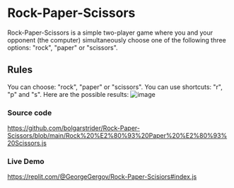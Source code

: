 # Rock-Paper-Scissors
Rock-Paper-Scissors is a simple two-player game where you and your opponent (the computer) simultaneously choose one of the following three options: "rock", "paper" or "scissors".

## Rules
You can choose: "rock", "paper" or "scissors". You can use shortcuts: "r", "p" and "s". 
Here are the possible results:
![image](https://user-images.githubusercontent.com/113753604/192335518-32f11285-42cc-48be-be69-040df8bb1f97.png)

### Source code
https://github.com/bolgarstrider/Rock-Paper-Scissors/blob/main/Rock%20%E2%80%93%20Paper%20%E2%80%93%20Scissors.js

### Live Demo
https://replit.com/@GeorgeGergov/Rock-Paper-Scisiors#index.js
